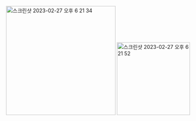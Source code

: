 <img width="300" alt="스크린샷 2023-02-27 오후 6 21 34" src="https://user-images.githubusercontent.com/94547692/221524382-c0527017-3717-4ced-8e6e-317ec36b87f2.png">
<img width="200" alt="스크린샷 2023-02-27 오후 6 21 52" src="https://user-images.githubusercontent.com/94547692/221524400-bc433a57-53e1-4464-a8b7-539e3b56f81e.png">
